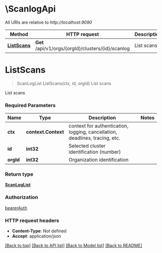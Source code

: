 # \ScanlogApi

All URIs are relative to *http://localhost:9090*

Method | HTTP request | Description
------------- | ------------- | -------------
[**ListScans**](ScanlogApi.md#ListScans) | **Get** /api/v1/orgs/{orgId}/clusters/{id}/scanlog | List scans


# **ListScans**
> ScanLogList ListScans(ctx, id, orgId)
List scans

List scans

### Required Parameters

Name | Type | Description  | Notes
------------- | ------------- | ------------- | -------------
 **ctx** | **context.Context** | context for authentication, logging, cancellation, deadlines, tracing, etc.
  **id** | **int32**| Selected cluster identification (number) | 
  **orgId** | **int32**| Organization identification | 

### Return type

[**ScanLogList**](ScanLogList.md)

### Authorization

[bearerAuth](../README.md#bearerAuth)

### HTTP request headers

 - **Content-Type**: Not defined
 - **Accept**: application/json

[[Back to top]](#) [[Back to API list]](../README.md#documentation-for-api-endpoints) [[Back to Model list]](../README.md#documentation-for-models) [[Back to README]](../README.md)

